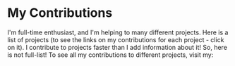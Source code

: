 # My Contributions
I'm full-time enthusiast, and I'm helping to many different projects.
Here is a list of projects (to see the links on my contributions for each project - click on it).
I contribute to projects faster than I add information about it! So, here is not full-list!
To see all my contributions to different projects, visit my:
